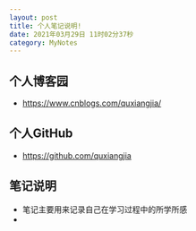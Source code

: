 ```yaml
---
layout: post
title: 个人笔记说明!
date: 2021年03月29日 11时02分37秒
category: MyNotes
---
```



## 个人博客园
- https://www.cnblogs.com/quxiangjia/ 
## 个人GitHub
- https://github.com/quxiangjia
## 笔记说明
- 笔记主要用来记录自己在学习过程中的所学所感
- 
